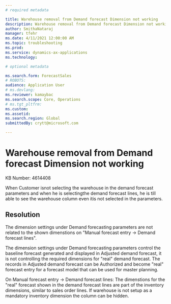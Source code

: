 ```yaml
---
# required metadata

title: Warehouse removal from Demand forecast Dimension not working
description: Warehouse removal from Demand forecast Dimension not working
author: SmithaNataraj
manager: tfehr
ms.date: 4/11/2021 12:00:00 AM
ms.topic: troubleshooting
ms.prod: 
ms.service: dynamics-ax-applications
ms.technology: 

# optional metadata

ms.search.form: ForecastSales
# ROBOTS: 
audience: Application User
# ms.devlang: 
ms.reviewer: kamaybac
ms.search.scope: Core, Operations
# ms.tgt_pltfrm: 
ms.custom: 
ms.assetid: 
ms.search.region: Global
submittedBy: crytt@microsoft.com

---
```


# Warehouse removal from Demand forecast Dimension not working

KB Number: 4614408

When Customer isnot selecting the warehouse in the demand forecast parameters and when he is selectingthe demand forecast lines, he is till able to see the warehouse column even itis not selected in the parameters.



## Resolution
The dimension settings under Demand forecasting parameters are not related to the shown dimenstions on "Manual forecast entry -> Demand forecast lines".

The dimension settings under Demand forecasting parameters control the baseline forecast generated and displayed in Adjusted demand forecast, it is not controlling the required dimensions for "real" demand forecast. The records in Adjusted demand forecast can be Authorized and become "real" forecast entry for a forecast model that can be used for master planning.

On Manual forecast entry -> Demand forecast lines: The dimenstions for the "real" forecast shown in the demand forecast lines are part of the inventory dimensions, similar to sales order lines. If warehouse is not setup as a mandatory inventory dimension the column can be hidden.



